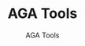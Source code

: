 ---
layout: resources-landing
title: "AGA Tools"
subtitle: "AGA Tools"
filters: federal-financial-assistance cfr training
external_link: https://www.agacgfm.org/tools
---